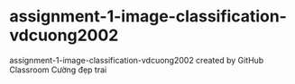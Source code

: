 # assignment-1-image-classification-vdcuong2002
assignment-1-image-classification-vdcuong2002 created by GitHub Classroom
Cường đẹp trai
